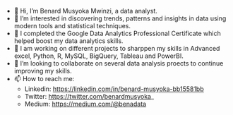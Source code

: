 - 👋 Hi, I’m Benard Musyoka Mwinzi, a data analyst.
- 👀 I’m interested in discovering trends, patterns and insights in data using modern tools and statistical techniques.
- 🌱 I completed the Google Data Analytics Professional Certificate which helped boost my data analytics skills.
- 🌱 I am working on different projects to sharppen my skills in Advanced excel, Python, R, MySQL, BigQuery, Tableau and PowerBI.
- 💞️ I’m looking to collaborate on several data analysis proects to continue improving my skills.
- 📫 How to reach me:
    - Linkedin: https://linkedin.com/in/benard-musyoka-bb15581bb
    - Twitter: https://twitter.com/benardmusyoka_
    - Medium: https://medium.com/@benadata

<!---
BenaData/BenaData is a ✨ special ✨ repository because its `README.md` (this file) appears on your GitHub profile.
You can click the Preview link to take a look at your changes.
--->
